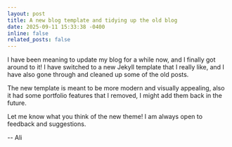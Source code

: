 ```yaml
---
layout: post
title: A new blog template and tidying up the old blog
date: 2025-09-11 15:33:38 -0400
inline: false
related_posts: false
---
```


I have been meaning to update my blog for a while now, and I finally got around to it! I have switched to a new Jekyll template that I really like, and I have also gone through and cleaned up some of the old posts.

The new template is meant to be more modern and visually appealing, also it had some portfolio features that I removed, I might add them back in the future.

Let me know what you think of the new theme! I am always open to feedback and suggestions.


-- Ali